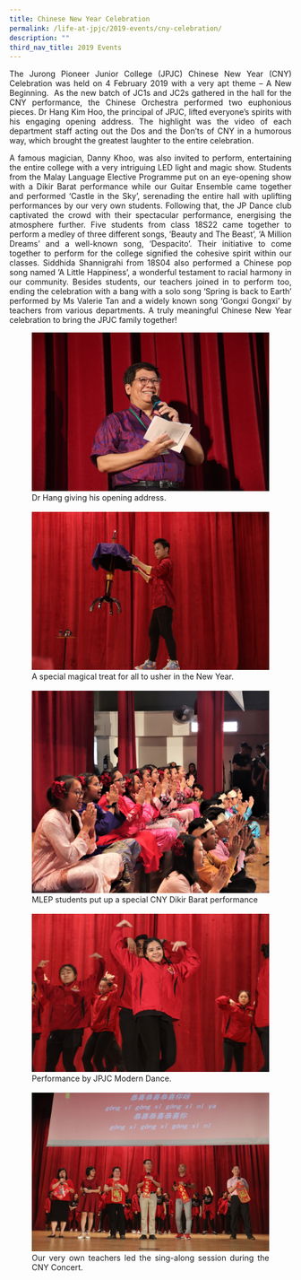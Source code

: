 ```yaml
---
title: Chinese New Year Celebration
permalink: /life-at-jpjc/2019-events/cny-celebration/
description: ""
third_nav_title: 2019 Events
---
```

<div align=justify>
<p>
The Jurong Pioneer Junior College (JPJC) Chinese New Year (CNY) Celebration was held on 4 February 2019 with a very apt theme – A New Beginning.  As the new batch of JC1s and JC2s gathered in the hall for the CNY performance, the Chinese Orchestra performed two euphonious pieces. Dr Hang Kim Hoo, the principal of JPJC, lifted everyone’s spirits with his engaging opening address. The highlight was the video of each department staff acting out the Dos and the Don’ts of CNY in a humorous way, which brought the greatest laughter to the entire celebration.</p>

<p>
A famous magician, Danny Khoo, was also invited to perform, entertaining the entire college with a very intriguing LED light and magic show. Students from the Malay Language Elective Programme put on an eye-opening show with a Dikir Barat performance while our Guitar Ensemble came together and performed ‘Castle in the Sky’, serenading the entire hall with uplifting performances by our very own students. Following that, the JP Dance club captivated the crowd with their spectacular performance, energising the atmosphere further. Five students from class 18S22 came together to perform a medley of three different songs, ‘Beauty and The Beast’, ‘A Million Dreams’ and a well-known song, ‘Despacito’. Their initiative to come together to perform for the college signified the cohesive spirit within our classes. Siddhida Shannigrahi from 18S04 also performed a Chinese pop song named ‘A Little Happiness’, a wonderful testament to racial harmony in our community. Besides students, our teachers joined in to perform too, ending the celebration with a bang with a solo song ‘Spring is back to Earth’ performed by Ms Valerie Tan and a widely known song ‘Gongxi Gongxi’ by teachers from various departments. A truly meaningful Chinese New Year celebration to bring the JPJC family together!</p>

<figure>
<img src="/images/cny%20celeb%201.jpg">
<figcaption>Dr Hang giving his opening address.</figcaption><br>

<img src="/images/cny%20celeb%202.jpg">
<figcaption>A special magical treat for all to usher in the New Year.</figcaption><br>

<img src="/images/cny%20celeb%203.jpg">
<figcaption>MLEP students put up a special CNY Dikir Barat performance</figcaption><br>

<img src="/images/cny%20celeb%204.jpg">
<figcaption>Performance by JPJC Modern Dance.</figcaption><br>

<img src="/images/cny%20celeb%205.jpg">
<figcaption>Our very own teachers led the sing-along session during the CNY Concert.</figcaption>
</figure>